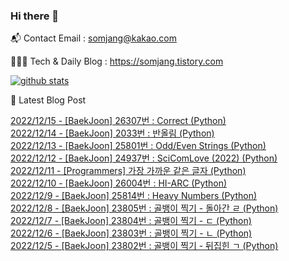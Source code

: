 ### Hi there 👋

📬  Contact Email : somjang@kakao.com

👨🏻‍💻  Tech & Daily Blog : https://somjang.tistory.com

[![github stats](https://github-readme-stats.vercel.app/api?username=SOMJANG&show_icons=true&hide_border=False)](https://somjang.tistory.com)

🤩 Latest Blog Post

[2022/12/15 - [BaekJoon] 26307번 : Correct (Python)](https://somjang.tistory.com/entry/BaekJoon-26307%EB%B2%88-Correct-Python) <br>
[2022/12/14 - [BaekJoon] 2033번 : 반올림 (Python)](https://somjang.tistory.com/entry/BaekJoon-2033%EB%B2%88-%EB%B0%98%EC%98%AC%EB%A6%BC-Python) <br>
[2022/12/13 - [BaekJoon] 25801번 : Odd/Even Strings (Python)](https://somjang.tistory.com/entry/BaekJoon-25801%EB%B2%88-OddEven-Strings-Python) <br>
[2022/12/12 - [BaekJoon] 24937번 : SciComLove (2022) (Python)](https://somjang.tistory.com/entry/BaekJoon-24937%EB%B2%88-SciComLove-2022-Python) <br>
[2022/12/11 - [Programmers] 가장 가까운 같은 글자 (Python)](https://somjang.tistory.com/entry/Programmers-%EA%B0%80%EC%9E%A5-%EA%B0%80%EA%B9%8C%EC%9A%B4-%EA%B0%99%EC%9D%80-%EA%B8%80%EC%9E%90-Python) <br>
[2022/12/10 - [BaekJoon] 26004번 : HI-ARC (Python)](https://somjang.tistory.com/entry/BaekJoon-26004%EB%B2%88-HI-ARC-Python) <br>
[2022/12/9 - [BaekJoon] 25814번 : Heavy Numbers (Python)](https://somjang.tistory.com/entry/BaekJoon-25814%EB%B2%88-Heavy-Numbers-Python) <br>
[2022/12/8 - [BaekJoon] 23805번 : 골뱅이 찍기 - 돌아간 ㄹ (Python)](https://somjang.tistory.com/entry/BaekJoon-23805%EB%B2%88-%EA%B3%A8%EB%B1%85%EC%9D%B4-%EC%B0%8D%EA%B8%B0-%EB%8F%8C%EC%95%84%EA%B0%84-%E3%84%B9-Python) <br>
[2022/12/7 - [BaekJoon] 23804번 : 골뱅이 찍기 - ㄷ (Python)](https://somjang.tistory.com/entry/BaekJoon-23804%EB%B2%88-%EA%B3%A8%EB%B1%85%EC%9D%B4-%EC%B0%8D%EA%B8%B0-%E3%84%B7-Python) <br>
[2022/12/6 - [BaekJoon] 23803번 : 골뱅이 찍기 - ㄴ (Python)](https://somjang.tistory.com/entry/BaekJoon-23803%EB%B2%88-%EA%B3%A8%EB%B1%85%EC%9D%B4-%EC%B0%8D%EA%B8%B0-%E3%84%B4-Python) <br>
[2022/12/5 - [BaekJoon] 23802번 : 골뱅이 찍기 - 뒤집힌 ㄱ (Python)](https://somjang.tistory.com/entry/BaekJoon-23802%EB%B2%88-%EA%B3%A8%EB%B1%85%EC%9D%B4-%EC%B0%8D%EA%B8%B0-%EB%92%A4%EC%A7%91%ED%9E%8C-%E3%84%B1-Python) <br>
